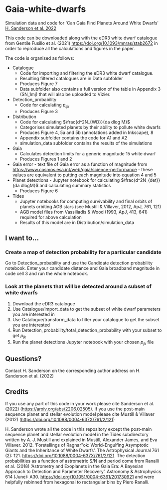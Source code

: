 # Gaia-white-dwarfs
Simulation data and code for 'Can Gaia Find Planets Around White Dwarfs' [H. Sanderson et al. 2022](https://doi.org/10.1093/mnras/stac2867)

This code can be downloaded along with the eDR3 white dwarf catalogue from Gentile Fusillo et al. (2021) https://doi.org/10.1093/mnras/stab2672 in order to reproduce all the calculations and figures in the paper. 

The code is organised as follows:

+ Catalogue
  + Code for importing and filtering the eDR3 white dwarf catalogue. 
  + Resulting filtered catalogues are in Data subfolder
  + Produces Figure 7
  + Data subfolder also contains a full version of the table in Appendix 3 (SN_1mj) that will also be uploaded to Vizier.
+ Detection_probability
  + Code for calculating $p_{ljk}$
  + Produces Figure 3
+ Distribution
  + Code for calculating $\frac{d^2N_{WD}}{da dlog M}$
  + Categorises simulated planets by their ability to pollute white dwarfs
  + Produces Figure 4, 5a and 5b (annotations added in Inkscape), 8
  + Appendix subfolder contains the code for A1 and A2
  + simulation_data subfolder contains the results of the simulations
+ Gaia
  + Calculates detection limits for a generic magnitude 15 white dwarf
  + Produces Figures 1 and 2
+ Gaia error - text file of Gaia error as a function of magnitude from https://www.cosmos.esa.int/web/gaia/science-performance - these values are equivalent to putting each magnitude into equation 4 and 5
+ Planet detections - Jupyter notebook for calculating $\frac{d^2N_{det}}{da dlogM}$ and calculating summary statistics
  + Produces Figure 6
+ Tides
  + Jupyter notebooks for computing survivability and final orbits of planets orbiting AGB stars (see 
Mustill & Villaver, 2012, ApJ, 761, 121)
  + AGB model files from Vassiliadis & Wood (1993, ApJ, 413, 641) required for above calculation
  + Results of this model are in Distribution/simulation_data

## I want to...

### Create a map of detection probability for a particular candidate
Go to Detection_probability and use the Candidate detection probability notebook. Enter your candidate distance and Gaia broadband magnitude in code cell 3 and run the whole notebook.

### Look at the planets that will be detected around a subset of white dwarfs

1. Download the eDR3 catalogue
2. Use Catalogue/import_data to get the subset of white dwarf parameters you are interested in
3. Use Catalogue/transform_data to filter your catalogue to get the subset you are interested
4. Run Detection_probability/total_detection_probability with your subset to get $p_{jk}$
5. Run the planet detections Jupyter notebook with your chosen $p_{jk}$ file

## Questions?
Contact H. Sanderson on the corresponding author address on H. Sanderson et al. (2022)

## Credits
If you use any part of this code in your work please cite Sanderson et al. (2022) (https://arxiv.org/abs/2206.02505). If you use the post-main sequence planet and stellar evolution model please cite Mustill & Villaver (2012) (https://doi.org/10.1088/0004-637X/761/2/121)

H. Sanderson wrote all the code in this repository except the post-main sequence planet and stellar evolution model in the Tides subdirectory written by A. J. Mustill and explained in Mustill, Alexander James, and Eva Villaver. 2012. ‘Foretellings of Ragnar\"ok: World-Engulfing Asymptotic Giants and the Inheritance of White Dwarfs’. The Astrophysical Journal 761 (2): 121. https://doi.org/10.1088/0004-637X/761/2/121.
The detection probabilities as a function of astrometric S/N and period come from Ranalli et al. (2018) ‘Astrometry and Exoplanets in the Gaia Era: A Bayesian Approach to Detection and Parameter Recovery’. Astronomy & Astrophysics 614 (June): A30. https://doi.org/10.1051/0004-6361/201730921 and were helpfully rebinned from hexagonal to rectangular bins by Piero Ranalli.

